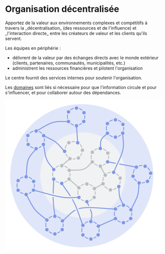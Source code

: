 # Organisation décentralisée

<summary>
Apportez de la valeur aux environnements complexes et compétitifs à travers la _décentralisation_ (des ressources et de l'influence) et _l'interaction directe_ entre les créateurs de valeur et les clients qu'ils servent.
</summary>

Les équipes en périphérie :

- délivrent de la valeur par des échanges directs avec le monde extérieur (clients, partenaires, communautés, municipalités, etc.)
- administrent les ressources financières et pilotent l'organisation

Le centre fournit des services internes pour soutenir l'organisation.

Les [domaines](glossary:domain) sont liés si nécessaire pour que l'information circule et pour s'influencer, et pour collaborer autour des dépendances.

![Organisation décentralisée](img/structural-patterns/peach-organization.png)
